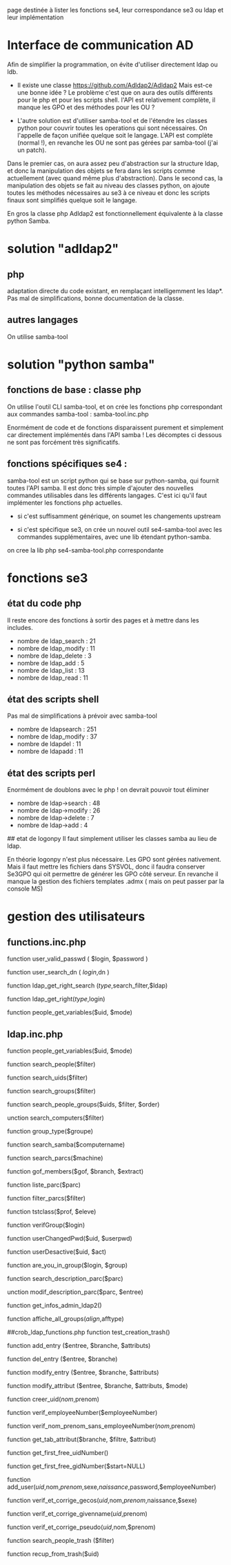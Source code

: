 page destinée à lister les fonctions se4, leur correspondance se3 ou ldap et leur implémentation
# Interface de communication AD
Afin de simplifier la programmation, on évite d'utiliser directement ldap ou ldb. 

- Il existe une classe https://github.com/Adldap2/Adldap2 Mais est-ce une bonne idée ? Le problème c'est que on aura des outils différents pour le php et pour les scripts shell. l'API est relativement complète, il manque les GPO et des méthodes pour les OU ?

- L'autre solution est d'utiliser samba-tool et de l'étendre les classes python pour couvrir toutes les operations qui sont nécessaires.  On l'appelle de façon unifiée quelque soit le langage. L'API est complète (normal !), en revanche les OU ne sont pas gérées par samba-tool (j'ai un patch).  

Dans le premier cas, on aura assez peu d'abstraction sur la structure ldap, et donc la manipulation des objets se fera dans les scripts comme actuellement (avec quand même plus d'abstraction). Dans le second cas, la manipulation des objets se fait au niveau des classes python, on ajoute toutes les méthodes nécessaires au se3 à ce niveau et donc les scripts finaux sont simplifiés quelque soit le langage.  

En gros la classe php Adldap2 est fonctionnellement équivalente à la classe python Samba. 

# solution "adldap2"
## php 
adaptation directe du code existant, en remplaçant intelligemment les ldap\*. Pas mal de simplifications, bonne documentation de la classe.
## autres langages
On utilise samba-tool
# solution "python samba"
## fonctions de base : classe php
On utilise l'outil CLI samba-tool, et on crée les fonctions php correspondant aux commandes samba-tool : samba-tool.inc.php

Enormément de code et de fonctions disparaissent purement et simplement car directement implémentés dans l'API samba ! Les décomptes ci dessous ne sont pas forcément très significatifs.

## fonctions spécifiques se4 : 

samba-tool est un script python qui se base sur python-samba, qui fournit toutes l'API samba. Il est donc très simple d'ajouter des nouvelles commandes utilisables dans les différents langages. C'est ici qu'il faut implémenter les fonctions php actuelles.

- si c'est suffisamment générique, on soumet les changements upstream

- si c'est spécifique se3, on crée un nouvel outil se4-samba-tool avec les commandes supplémentaires, avec une lib étendant python-samba. 

on cree la lib php se4-samba-tool.php correspondante

# fonctions se3

## état du code php
Il reste encore des fonctions à sortir des pages et à mettre dans les includes.

* nombre de ldap_search : 21
* nombre de ldap_modify : 11
* nombre de ldap_delete : 3
* nombre de ldap_add : 5
* nombre de ldap_list : 13
* nombre de ldap_read : 11

## état des scripts shell
Pas mal de simplifications à prévoir avec samba-tool

* nombre de ldapsearch : 251
* nombre de ldap_modify : 37
* nombre de ldapdel : 11
* nombre de ldapadd : 11

## état des scripts perl
Enormément de doublons avec le php ! on devrait pouvoir tout éliminer

* nombre de ldap->search : 48
* nombre de ldap->modify : 26
* nombre de ldap->delete : 7
* nombre de ldap->add : 4

## etat de logonpy
Il faut simplement utiliser les classes samba au lieu de ldap. 

En théorie logonpy n'est plus nécessaire. Les GPO sont gérées nativement. Mais il faut mettre les fichiers dans SYSVOL, donc il faudra conserver Se3GPO qui oit permettre de générer les GPO côté serveur. En revanche il manque la gestion des fichiers templates .admx ( mais on peut passer par la console MS)

# gestion des utilisateurs

## functions.inc.php
function user_valid_passwd ( $login, $password )

function user_search_dn ( $login ,$dn ) 

function ldap_get_right_search ($type,$search_filter,$ldap)

function ldap_get_right($type,$login)

function people_get_variables($uid, $mode)

## ldap.inc.php
function people_get_variables($uid, $mode)

function search_people($filter)

function search_uids($filter)

function search_groups($filter)

function search_people_groups($uids, $filter, $order)

unction search_computers($filter)

function group_type($groupe)

function search_samba($computername)

function search_parcs($machine)

function gof_members($gof, $branch, $extract)

function liste_parc($parc)

function filter_parcs($filter)

function tstclass($prof, $eleve)

function verifGroup($login)

function userChangedPwd($uid, $userpwd)

function userDesactive($uid, $act)

function are_you_in_group($login, $group)

function search_description_parc($parc)

unction modif_description_parc($parc, $entree)

function get_infos_admin_ldap2()

function affiche_all_groups($align,$afftype)

##crob_ldap_functions.php
function test_creation_trash()

function add_entry ($entree, $branche, $attributs)

function del_entry ($entree, $branche)

function modify_entry ($entree, $branche, $attributs)

function modify_attribut ($entree, $branche, $attributs, $mode)

function creer_uid($nom,$prenom)

function verif_employeeNumber($employeeNumber)

function verif_nom_prenom_sans_employeeNumber($nom,$prenom)

function get_tab_attribut($branche, $filtre, $attribut)

function get_first_free_uidNumber()

function get_first_free_gidNumber($start=NULL)

function add_user($uid,$nom,$prenom,$sexe,$naissance,$password,$employeeNumber)

function verif_et_corrige_gecos($uid,$nom,$prenom,$naissance,$sexe)

function verif_et_corrige_givenname($uid,$prenom)

function verif_et_corrige_pseudo($uid,$nom,$prenom)

function search_people_trash ($filter)

function recup_from_trash($uid)















